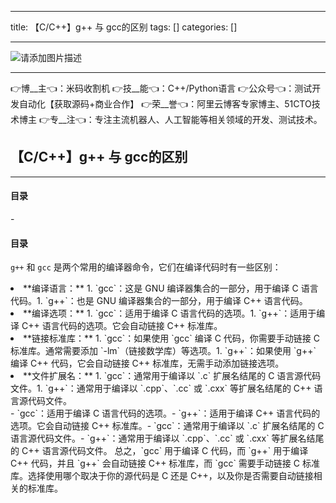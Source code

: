 
--- 
title:  【C/C++】g++ 与 gcc的区别 
tags: []
categories: [] 

---
>  
 <img src="https://img-blog.csdnimg.cn/6e2c8c7bccdc41cd911dc26a692693a2.jpeg" alt="请添加图片描述"> 
 <hr> 
 👉博__主👈：米码收割机 👉技__能👈：C++/Python语言 👉公众号👈：测试开发自动化【获取源码+商业合作】 👉荣__誉👈：阿里云博客专家博主、51CTO技术博主 👉专__注👈：专注主流机器人、人工智能等相关领域的开发、测试技术。 


>  
 <h2>【C/C++】g++ 与 gcc的区别</h2> 
 <hr> 
  
  
  <h4>目录</h4> 
  -  
  
  


#### 目录

`g++` 和 `gcc` 是两个常用的编译器命令，它们在编译代码时有一些区别：
<li> **编译语言：** 
  1. `gcc`：这是 GNU 编译器集合的一部分，用于编译 C 语言代码。1. `g++`：也是 GNU 编译器集合的一部分，用于编译 C++ 语言代码。 </li><li> **编译选项：** 
  1. `gcc`：适用于编译 C 语言代码的选项。1. `g++`：适用于编译 C++ 语言代码的选项。它会自动链接 C++ 标准库。 </li><li> **链接标准库：** 
  1. `gcc`：如果使用 `gcc` 编译 C 代码，你需要手动链接 C 标准库。通常需要添加 `-lm`（链接数学库）等选项。1. `g++`：如果使用 `g++` 编译 C++ 代码，它会自动链接 C++ 标准库，无需手动添加链接选项。 </li><li> **文件扩展名：** 
  1. `gcc`：通常用于编译以 `.c` 扩展名结尾的 C 语言源代码文件。1. `g++`：通常用于编译以 `.cpp`、`.cc` 或 `.cxx` 等扩展名结尾的 C++ 语言源代码文件。 </li>- `gcc`：适用于编译 C 语言代码的选项。- `g++`：适用于编译 C++ 语言代码的选项。它会自动链接 C++ 标准库。- `gcc`：通常用于编译以 `.c` 扩展名结尾的 C 语言源代码文件。- `g++`：通常用于编译以 `.cpp`、`.cc` 或 `.cxx` 等扩展名结尾的 C++ 语言源代码文件。
总之，`gcc` 用于编译 C 代码，而 `g++` 用于编译 C++ 代码，并且 `g++` 会自动链接 C++ 标准库，而 `gcc` 需要手动链接 C 标准库。选择使用哪个取决于你的源代码是 C 还是 C++，以及你是否需要自动链接相关的标准库。
